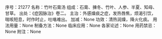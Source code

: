 序号：21277
名称：竹叶石膏汤
组成：石膏、揀冬、竹叶、人参、半夏、知母、甘草。
出处：《症因脉治》卷二。
主治：外感燥痰之症，发热唇焦，烦渴引饮，喘咳短息，时作时止，吐咯难出。
加减：None
功效：清热润燥，降火化痰。
用法用量：None
制备方法：None
临床应用：None
各家论述：None
用药禁忌：None
附注：None
